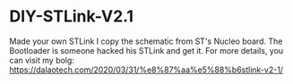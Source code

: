 # DIY-STLink-V2.1
Made your own STLink
I copy the schematic from ST's Nucleo board.
The Bootloader is someone hacked his STLink and get it.
For more details, you can visit my bolg: https://dalaotech.com/2020/03/31/%e8%87%aa%e5%88%b6stlink-v2-1/
